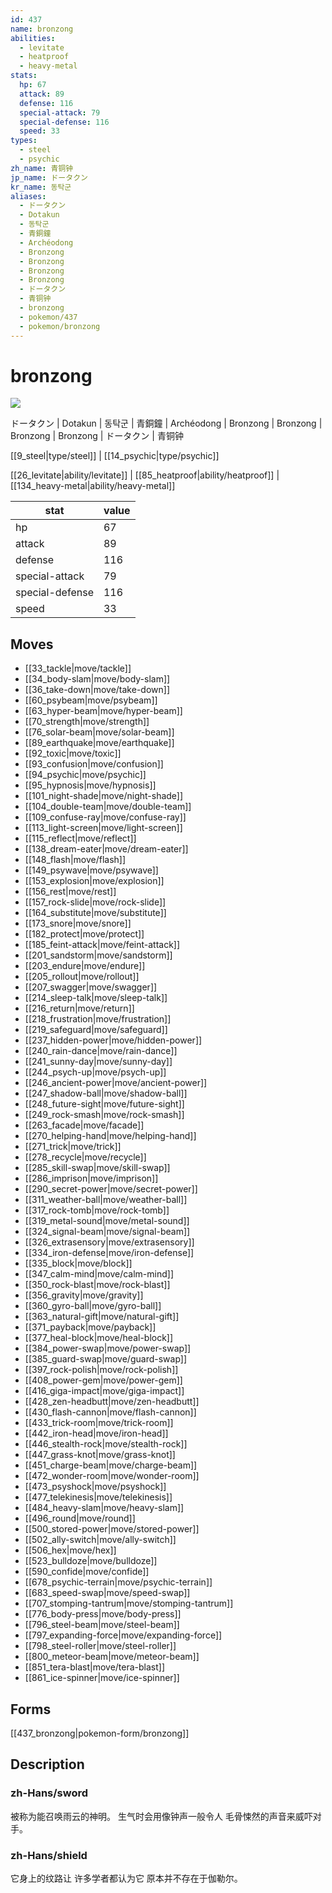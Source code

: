 ```yaml
---
id: 437
name: bronzong
abilities:
  - levitate
  - heatproof
  - heavy-metal
stats:
  hp: 67
  attack: 89
  defense: 116
  special-attack: 79
  special-defense: 116
  speed: 33
types:
  - steel
  - psychic
zh_name: 青铜钟
jp_name: ドータクン
kr_name: 동탁군
aliases:
  - ドータクン
  - Dotakun
  - 동탁군
  - 青銅鐘
  - Archéodong
  - Bronzong
  - Bronzong
  - Bronzong
  - Bronzong
  - ドータクン
  - 青铜钟
  - bronzong
  - pokemon/437
  - pokemon/bronzong
---
```

# bronzong

![](https://raw.githubusercontent.com/PokeAPI/sprites/master/sprites/pokemon/437.png)

ドータクン | Dotakun | 동탁군 | 青銅鐘 | Archéodong | Bronzong | Bronzong | Bronzong | Bronzong | ドータクン | 青铜钟

[[9_steel|type/steel]] | [[14_psychic|type/psychic]]

[[26_levitate|ability/levitate]] | [[85_heatproof|ability/heatproof]] | [[134_heavy-metal|ability/heavy-metal]]

|stat|value|
|---|---|
|hp|67|
|attack|89|
|defense|116|
|special-attack|79|
|special-defense|116|
|speed|33|


## Moves

- [[33_tackle|move/tackle]]
- [[34_body-slam|move/body-slam]]
- [[36_take-down|move/take-down]]
- [[60_psybeam|move/psybeam]]
- [[63_hyper-beam|move/hyper-beam]]
- [[70_strength|move/strength]]
- [[76_solar-beam|move/solar-beam]]
- [[89_earthquake|move/earthquake]]
- [[92_toxic|move/toxic]]
- [[93_confusion|move/confusion]]
- [[94_psychic|move/psychic]]
- [[95_hypnosis|move/hypnosis]]
- [[101_night-shade|move/night-shade]]
- [[104_double-team|move/double-team]]
- [[109_confuse-ray|move/confuse-ray]]
- [[113_light-screen|move/light-screen]]
- [[115_reflect|move/reflect]]
- [[138_dream-eater|move/dream-eater]]
- [[148_flash|move/flash]]
- [[149_psywave|move/psywave]]
- [[153_explosion|move/explosion]]
- [[156_rest|move/rest]]
- [[157_rock-slide|move/rock-slide]]
- [[164_substitute|move/substitute]]
- [[173_snore|move/snore]]
- [[182_protect|move/protect]]
- [[185_feint-attack|move/feint-attack]]
- [[201_sandstorm|move/sandstorm]]
- [[203_endure|move/endure]]
- [[205_rollout|move/rollout]]
- [[207_swagger|move/swagger]]
- [[214_sleep-talk|move/sleep-talk]]
- [[216_return|move/return]]
- [[218_frustration|move/frustration]]
- [[219_safeguard|move/safeguard]]
- [[237_hidden-power|move/hidden-power]]
- [[240_rain-dance|move/rain-dance]]
- [[241_sunny-day|move/sunny-day]]
- [[244_psych-up|move/psych-up]]
- [[246_ancient-power|move/ancient-power]]
- [[247_shadow-ball|move/shadow-ball]]
- [[248_future-sight|move/future-sight]]
- [[249_rock-smash|move/rock-smash]]
- [[263_facade|move/facade]]
- [[270_helping-hand|move/helping-hand]]
- [[271_trick|move/trick]]
- [[278_recycle|move/recycle]]
- [[285_skill-swap|move/skill-swap]]
- [[286_imprison|move/imprison]]
- [[290_secret-power|move/secret-power]]
- [[311_weather-ball|move/weather-ball]]
- [[317_rock-tomb|move/rock-tomb]]
- [[319_metal-sound|move/metal-sound]]
- [[324_signal-beam|move/signal-beam]]
- [[326_extrasensory|move/extrasensory]]
- [[334_iron-defense|move/iron-defense]]
- [[335_block|move/block]]
- [[347_calm-mind|move/calm-mind]]
- [[350_rock-blast|move/rock-blast]]
- [[356_gravity|move/gravity]]
- [[360_gyro-ball|move/gyro-ball]]
- [[363_natural-gift|move/natural-gift]]
- [[371_payback|move/payback]]
- [[377_heal-block|move/heal-block]]
- [[384_power-swap|move/power-swap]]
- [[385_guard-swap|move/guard-swap]]
- [[397_rock-polish|move/rock-polish]]
- [[408_power-gem|move/power-gem]]
- [[416_giga-impact|move/giga-impact]]
- [[428_zen-headbutt|move/zen-headbutt]]
- [[430_flash-cannon|move/flash-cannon]]
- [[433_trick-room|move/trick-room]]
- [[442_iron-head|move/iron-head]]
- [[446_stealth-rock|move/stealth-rock]]
- [[447_grass-knot|move/grass-knot]]
- [[451_charge-beam|move/charge-beam]]
- [[472_wonder-room|move/wonder-room]]
- [[473_psyshock|move/psyshock]]
- [[477_telekinesis|move/telekinesis]]
- [[484_heavy-slam|move/heavy-slam]]
- [[496_round|move/round]]
- [[500_stored-power|move/stored-power]]
- [[502_ally-switch|move/ally-switch]]
- [[506_hex|move/hex]]
- [[523_bulldoze|move/bulldoze]]
- [[590_confide|move/confide]]
- [[678_psychic-terrain|move/psychic-terrain]]
- [[683_speed-swap|move/speed-swap]]
- [[707_stomping-tantrum|move/stomping-tantrum]]
- [[776_body-press|move/body-press]]
- [[796_steel-beam|move/steel-beam]]
- [[797_expanding-force|move/expanding-force]]
- [[798_steel-roller|move/steel-roller]]
- [[800_meteor-beam|move/meteor-beam]]
- [[851_tera-blast|move/tera-blast]]
- [[861_ice-spinner|move/ice-spinner]]

## Forms



[[437_bronzong|pokemon-form/bronzong]]

## Description

### zh-Hans/sword

被称为能召唤雨云的神明。
生气时会用像钟声一般令人
毛骨悚然的声音来威吓对手。

### zh-Hans/shield

它身上的纹路让
许多学者都认为它
原本并不存在于伽勒尔。

